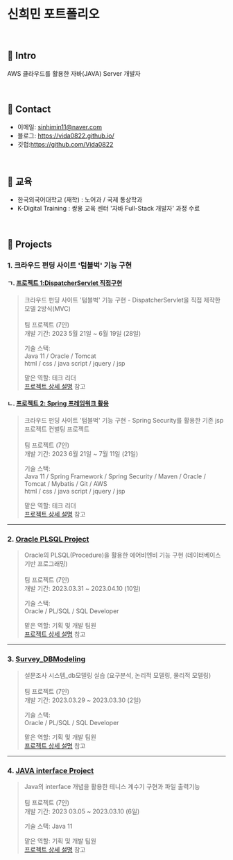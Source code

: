 # 신희민 포트폴리오 
> 

</br>

## :pushpin: Intro
AWS 클라우드를 활용한 자바(JAVA) Server 개발자 

</br>

## :pushpin: Contact
- 이메일: sinhimin11@naver.com
- 블로그: https://vida0822.github.io/
- 깃헙:https://github.com/Vida0822

</br>

## :pushpin: 교육
- 한국외국어대학교 (재학) : 노어과 / 국제 통상학과
- K-Digital Training : 쌍용 교육 센터 '자바 Full-Stack 개발자' 과정 수료 

</br>


## :pushpin: Projects
### 1. 크라우드 펀딩 사이트 '텀블벅' 기능 구현 

#### ㄱ. [프로젝트 1:DispatcherServlet 직접구현](https://github.com/Vida0822/Tumblbug_JSP_Project)
> 크라우드 펀딩 사이트 '텀블벅' 기능 구현 - DispatcherServlet을 직접 제작한 모델 2방식(MVC)   </br> </br>
> 팀 프로젝트 (7인) </br>
> 개발 기간: 2023 5월 21일 ~ 6월 19일 (28일) </br>
>  
>기술 스택:   </br>
>Java 11 / Oracle / Tomcat    </br>
> html / css / java script / jquery / jsp  </br>
>
>맡은 역할: 테크 리더  </br>
>[프로젝트 상세 설명](https://github.com/Vida0822/Tumblbug_JSP_Project) 참고 </br>

#### ㄴ. [프로젝트 2: Spring 프레임워크 활용](https://github.com/Vida0822/Tumblbug_Spring-Security-Project)
> 크라우드 펀딩 사이트 '텀블벅' 기능 구현 - Spring Security를 활용한 기존 jsp프로젝트 컨벌팅 프로젝트  </br> </br>
> 팀 프로젝트 (7인) </br>
> 개발 기간: 2023 6월 21일 ~ 7월 11일 (21일)   </br>
>  
>기술 스택:   </br>
> Java 11 / Spring Framework / Spring Security / Maven / Oracle / Tomcat / Mybatis / Git / AWS </br>
> html / css / java script / jquery / jsp    </br>
>
> 맡은 역할: 테크 리더  </br>
>[프로젝트 상세 설명](https://github.com/Vida0822/Tumblbug_Spring-Security-Project) 참고 </br>

---


### 2. [Oracle PLSQL Project](https://github.com/Vida0822/Airbnb_Oracle-PLSQL-Project)
> Oracle의 PLSQL(Procedure)을 활용한 에어비엔비 기능 구현 (데이터베이스 기반 프로그래밍) </br> </br>
> 팀 프로젝트 (7인)   </br>
>개발 기간: 2023.03.31 ~ 2023.04.10 (10일)  </br>
>  
>기술 스택:   </br>
> Oracle / PL/SQL / SQL Developer   </br>
>
> 맡은 역할: 기획 및 개발 팀원  </br>
>[프로젝트 상세 설명](https://github.com/Vida0822/Airbnb_Oracle-PLSQL-Project) 참고 </br>

---

### 3. [Survey_DBModeling](https://github.com/Vida0822/Survey_DBModeling)
>  설문조사 시스템_db모델링 실습 (요구분석, 논리적 모델링, 물리적 모델링) </br> </br>
> 팀 프로젝트 (7인)   </br>
> 개발 기간: 2023.03.29 ~ 2023.03.30 (2일)  </br>
>  
> 기술 스택:   </br>
> Oracle / PL/SQL / SQL Developer   </br>
>
> 맡은 역할: 기획 및 개발 팀원  </br>
>[프로젝트 상세 설명](https://github.com/Vida0822/Airbnb_Oracle-PLSQL-Project) 참고 </br>

---

### 4. [JAVA interface Project](https://github.com/Vida0822/TennisCounter_Java-Interface-Project)
> Java의 interface 개념을 활용한 테니스 계수기 구현과 파일 출력기능 </br> </br>
> 팀 프로젝트 (7인)   </br>
> 개발 기간: 2023 03.05 ~ 2023.03.10 (6일)  </br>
>  
> 기술 스택: Java 11  </br>
>
> 맡은 역할: 기획 및 개발 팀원  </br>
>[프로젝트 상세 설명](https://github.com/Vida0822/TennisCounter_Java-Interface-Project) 참고 </br>
